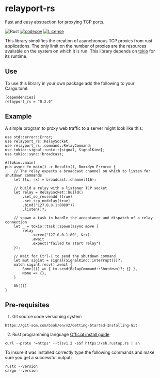 # relayport-rs
Fast and easy abstraction for proxying TCP ports.

![Rust](https://github.com/mtelahun/relayport-rs/actions/workflows/rust.yml/badge.svg)
[![codecov](https://codecov.io/gh/mtelahun/relayport-rs/branch/main/graph/badge.svg?token=A1P9I5E2LU)](https://codecov.io/gh/mtelahun/relayport-rs)
[![License](https://img.shields.io/badge/License-BSD_2--Clause-orange.svg)](https://opensource.org/licenses/BSD-2-Clause)

This library simplifies the creation of asynchronous TCP proxies from rust applications. The only limit on the number
of proxies are the resources available on the system on which it is run. This library depends on [tokio](https::/tokio.rs)
for its runtime.

## Use
To use this library in your own package add the following to your Cargo.toml:

```
[dependencies]
relayport_rs = "0.2.0"
```

## Example
A simple program to proxy web traffic to a server might look like this:
```
use std::error::Error;
use relayport_rs::RelaySocket;
use relayport_rs::command::RelayCommand;
use tokio::signal::unix::{signal, SignalKind};
use tokio::sync::broadcast;

#[tokio::main]
pub async fn main() -> Result<(), Box<dyn Error>> {
    // The relay expects a broadcast channel on which to listen for shutdown commands
    let (tx, rx) = broadcast::channel(16);

    // build a relay with a listener TCP socket
    let relay = RelaySocket::build()
        .set_so_reuseaddr(true)
        .set_tcp_nodelay(true)
        .bind("127.0.0.1:8080")?
        .listen()?;

    // spawn a task to handle the acceptance and dispatch of a relay connection
    let _ = tokio::task::spawn(async move {
        relay
            .serve("127.0.0.1:80", &rx)
            .await
            .expect("failed to start relay")
    });

    // Wait for Ctrl-C to send the shutdown command
    let mut sigint = signal(SignalKind::interrupt())?;
    match sigint.recv().await {
        Some(()) => { tx.send(RelayCommand::Shutdown)?; {} },
        None => {},
    }

    Ok(())
}
```


## Pre-requisites
1. Git source code versioning system

`https://git-scm.com/book/en/v2/Getting-Started-Installing-Git`

2. Rust programming language [Official install guide](https://www.rust-lang.org/tools/install)

`curl --proto '=https' --tlsv1.2 -sSf https://sh.rustup.rs | sh`

To insure it was installed correctly type the following commands and make sure you get a successful output:
```
rustc --version
cargo --version
```

